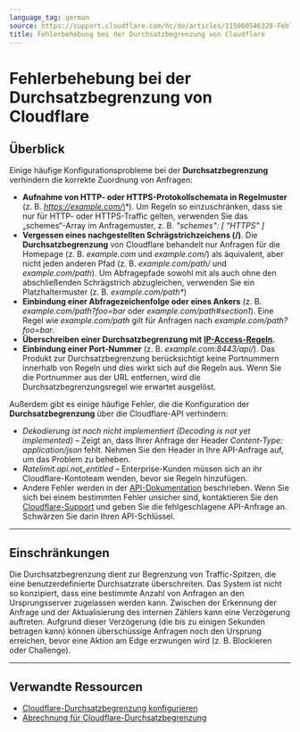 ```yaml
---
language_tag: german
source: https://support.cloudflare.com/hc/de/articles/115000546328-Fehlerbehebung-bei-der-Durchsatzbegrenzung-von-Cloudflare
title: Fehlerbehebung bei der Durchsatzbegrenzung von Cloudflare 
---
```


# Fehlerbehebung bei der Durchsatzbegrenzung von Cloudflare 



## Überblick

Einige häufige Konfigurationsprobleme bei der **Durchsatzbegrenzung** verhindern die korrekte Zuordnung von Anfragen:

-   **Aufnahme von HTTP- oder HTTPS-Protokollschemata in Regelmuster** (z. B. _https://example.com/\*_). Um Regeln so einzuschränken, dass sie nur für HTTP- oder HTTPS-Traffic gelten, verwenden Sie das „schemes“-Array im Anfragemuster, z. B. _"schemes": \[ "HTTPS" \]_
-   **Vergessen eines nachgestellten Schrägstrichzeichens (/)**. Die **Durchsatzbegrenzung** von Cloudflare behandelt nur Anfragen für die Homepage (z. B. _example.com_ und _example.com/_) als äquivalent, aber nicht jeden anderen Pfad (z. B. _example.com/path/_ und _example.com/path_)_._ Um Abfragepfade sowohl mit als auch ohne den abschließenden Schrägstrich abzugleichen, verwenden Sie ein Platzhaltermuster (z. B. _example.com/path\*_) 
-   **Einbindung einer Abfragezeichenfolge oder eines Ankers** (z. B. _example.com/path?foo=bar_ oder _example.com/path#section1_). Eine Regel wie _example.com/path_ gilt für Anfragen nach _example.com/path?foo=bar_.
-   **Überschreiben einer Durchsatzbegrenzung mit** [**IP-Access-Regeln**](https://support.cloudflare.com/hc/articles/217074967)**.**
-   **Einbindung einer Port-Nummer** (z. B. _example.com:8443/api/_). Das Produkt zur Durchsatzbegrenzung berücksichtigt keine Portnummern innerhalb von Regeln und dies wirkt sich auf die Regeln aus. Wenn Sie die Portnummer aus der URL entfernen, wird die Durchsatzbegrenzungsregel wie erwartet ausgelöst.

Außerdem gibt es einige häufige Fehler, die die Konfiguration der **Durchsatzbegrenzung** über die Cloudflare-API verhindern:  

-   _Dekodierung ist noch nicht implementiert (Decoding is not yet implemented)_ – Zeigt an, dass Ihrer Anfrage der Header _Content-Type: application/json_ fehlt. Nehmen Sie den Header in Ihre API-Anfrage auf, um das Problem zu beheben.
-   _Ratelimit.api.not\_entitled_ – Enterprise-Kunden müssen sich an ihr Cloudflare-Kontoteam wenden, bevor sie Regeln hinzufügen.
-   Andere Fehler werden in der [API-Dokumentation](https://api.cloudflare.com/#rate-limits-for-a-zone-errors) beschrieben. Wenn Sie sich bei einem bestimmten Fehler unsicher sind, kontaktieren Sie den [Cloudflare-Support](https://support.cloudflare.com/hc/articles/200172476) und geben Sie die fehlgeschlagene API-Anfrage an. Schwärzen Sie darin Ihren API-Schlüssel.

___

## Einschränkungen

Die Durchsatzbegrenzung dient zur Begrenzung von Traffic-Spitzen, die eine benutzerdefinierte Durchsatzrate überschreiten. Das System ist nicht so konzipiert, dass eine bestimmte Anzahl von Anfragen an den Ursprungsserver zugelassen werden kann. Zwischen der Erkennung der Anfrage und der Aktualisierung des internen Zählers kann eine Verzögerung auftreten. Aufgrund dieser Verzögerung (die bis zu einigen Sekunden betragen kann) können überschüssige Anfragen noch den Ursprung erreichen, bevor eine Aktion am Edge erzwungen wird (z. B. Blockieren oder Challenge).

___

## Verwandte Ressourcen

-   [Cloudflare-Durchsatzbegrenzung konfigurieren](https://support.cloudflare.com/hc/articles/115001635128)[](https://support.cloudflare.com/hc/de/articles/115000272247)
-   [Abrechnung für Cloudflare-Durchsatzbegrenzung](https://support.cloudflare.com/hc/de/articles/115000272247)
